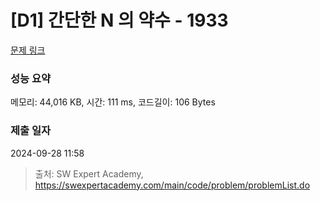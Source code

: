 # [D1] 간단한 N 의 약수 - 1933 

[문제 링크](https://swexpertacademy.com/main/code/problem/problemDetail.do?contestProbId=AV5PhcWaAKIDFAUq) 

### 성능 요약

메모리: 44,016 KB, 시간: 111 ms, 코드길이: 106 Bytes

### 제출 일자

2024-09-28 11:58



> 출처: SW Expert Academy, https://swexpertacademy.com/main/code/problem/problemList.do